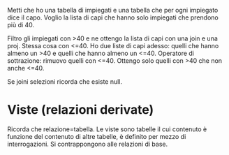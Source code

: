 Metti che ho una tabella di impiegati e una tabella che per ogni impiegato dice il capo. Voglio la lista di capi che hanno solo impiegati che prendono più di 40.

Filtro gli impiegati con >40 e ne ottengo la lista di capi con una join e una proj. Stessa cosa con <=40. Ho due liste di capi adesso: quelli che hanno almeno un >40 e quelli che hanno almeno un <=40. Operatore di sottrazione: rimuovo quelli con <=40. Ottengo solo quelli con >40 che non anche <=40.

Se joini selezioni ricorda che esiste null.

# Viste (relazioni derivate)

Ricorda che relazione=tabella. Le viste sono tabelle il cui contenuto è funzione del contenuto di altre tabelle, è definito per mezzo di interrogazioni. Si contrappongono alle relazioni di base.